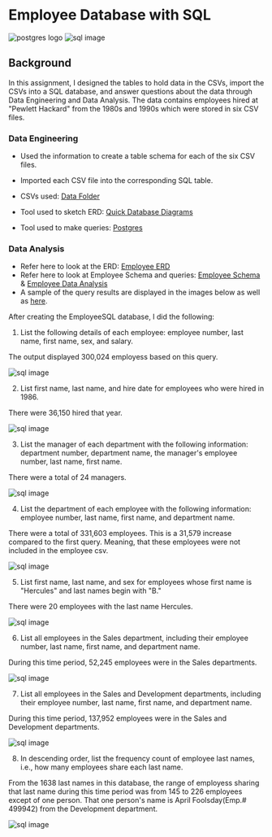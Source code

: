 # Employee Database with SQL

![postgres logo](images/logoPostgreSQL.png) ![sql image](images/sql.png) 

## Background

In this assignment, I designed the tables to hold data in the CSVs, import the CSVs into a SQL database, and answer questions about the data through Data Engineering and Data Analysis. The data contains employees hired at "Pewlett Hackard" from the 1980s and 1990s which were stored in six CSV files.

### Data Engineering

* Used the information to create a table schema for each of the six CSV files. 
* Imported each CSV file into the corresponding SQL table. 

* CSVs used: [Data Folder](https://github.com/Tam-ala/sql-challenge/blob/master/data)
* Tool used to sketch ERD: [Quick Database Diagrams](http://www.quickdatabasediagrams.com)
* Tool used to make queries: [Postgres](https://www.postgresql.org/)

### Data Analysis

* Refer here to look at the ERD: [Employee ERD](images/Employee_ERD_Image.png)
* Refer here to look at Employee Schema and queries: [Employee Schema](Employee_Schema.sql) & [Employee Data Analysis](Employee_Data_Analysis.sql)
* A sample of the query results are displayed in the images below as well as [here](https://github.com/Tam-ala/sql-challenge/blob/master/images).

After creating the EmployeeSQL database, I did the following:

1. List the following details of each employee: employee number, last name, first name, sex, and salary.

The output displayed 300,024 employess based on this query.

![sql image](images/query1.PNG)

2. List first name, last name, and hire date for employees who were hired in 1986.

There were 36,150 hired that year.

![sql image](images/query2.PNG)

3. List the manager of each department with the following information: department number, department name, the manager's employee number, last name, first name.

There were a total of 24 managers.

![sql image](images/query3.PNG)

4. List the department of each employee with the following information: employee number, last name, first name, and department name.

There were a total of 331,603 employees. This is a 31,579 increase compared to the first query. Meaning, that these employees were not included in the employee csv.

![sql image](images/query4.PNG)

5. List first name, last name, and sex for employees whose first name is "Hercules" and last names begin with "B."

There were 20 employees with the last name Hercules.

![sql image](images/query5.PNG)

6. List all employees in the Sales department, including their employee number, last name, first name, and department name.

During this time period, 52,245 employees were in the Sales departments.

![sql image](images/query6.PNG)

7. List all employees in the Sales and Development departments, including their employee number, last name, first name, and department name.

During this time period, 137,952 employees were in the Sales and Development departments.

![sql image](images/query7.PNG)

8. In descending order, list the frequency count of employee last names, i.e., how many employees share each last name.

From the 1638 last names in this database, the range of employess sharing that last name during this time period was from 145 to 226 employees except of one person. That one person's name is April Foolsday(Emp.# 499942) from the Development department.

![sql image](images/query8.PNG)
